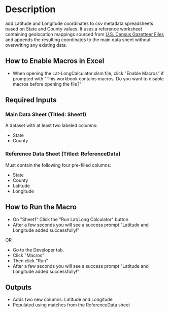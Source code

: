 # Description
add Latitude and Longitude coordinates to csv metadata spreadsheets based on State and County values. It uses a reference worksheet containing geolocation mappings sourced from [U.S. Census Gazetteer Files](https://www.census.gov/geographies/reference-files/time-series/geo/gazetteer-files.html) and appends the resulting coordinates to the main data sheet without overwriting any existing data.

## How to Enable Macros in Excel

- When opening the Lat-LongCalculator.xlsm file, click "Enable Macros" if prompted with "This workbook contains macros. Do you want to disable macros before opening the file?"

## Required Inputs
 ### Main Data Sheet (Titled: Sheet1)
A dataset with at least two labeled columns:

- State
- County

### Reference Data Sheet (Titled: ReferenceData)
Must contain the following four pre-filled columns:

- State
- County
- Latitude
- Longitude

## How to Run the Macro

- On "Sheet1" Click the "Run Lat/Long Calculator" button
- After a few seconds you will see a success prompt "Latitude and Longitude added successfully!"

OR

- Go to the Developer tab.
- Click "Macros"
- Then click "Run"
- After a few seconds you will see a success prompt "Latitude and Longitude added successfully!"


## Outputs
- Adds two new columns: Latitude and Longitude
- Populated using matches from the ReferenceData sheet








